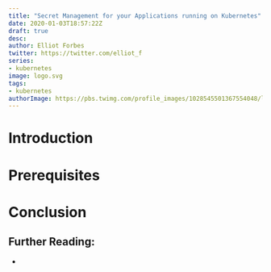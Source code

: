 ```yaml
---
title: "Secret Management for your Applications running on Kubernetes"
date: 2020-01-03T18:57:22Z
draft: true
desc: 
author: Elliot Forbes
twitter: https://twitter.com/elliot_f
series: 
- kubernetes
image: logo.svg
tags:
- kubernetes
authorImage: https://pbs.twimg.com/profile_images/1028545501367554048/lzr43cQv_400x400.jpg
---
```


# Introduction

# Prerequisites

# Conclusion

## Further Reading:

* []()